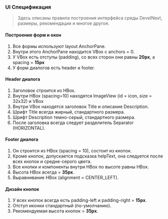 ### UI Спецификация

> Здесь описаны правила построения интерфейса среды DevelNext, размеры, рекомендации и многое другое.

#### Построение форм и окон

1. Все формы используют layout AnchorPane.
2. Внутри этого AnchorPane находится VBox с anchors = 0.
3. У VBox есть отступы (padding), со всех сторон они равны **20px**, а spacing = **15px**
4. У форм диалогов есть header и footer.

#### Header диалога

1. Заголовок строится из HBox.
2. Внутри HBox (spacing=10) находятся ImageView (id = icon, size = 32x32) и VBox
3. Внутри VBox находятся заголовок Title  и описание Description.
4. Шрифт Title всегда жирный, стандартного размера.
5. Шрифт Description темно-серый, стандартного размера.
6. После заголовка всегда следует разделитель Separator (HORIZONTAL).

#### Footer диалога

1. Он строится из HBox (spacing = 10), состоит из кнопок.
2. Кроме кнопок, допускается подсказка helpText, она следуется после всех кнопок и средне-серого цвета.
3. Все кнопки и компоненты внутри HBox по высоте равны HBox.
4. Высота HBox всегда = **35px**.
5. Выравнивание HBox (alignment = CENTER_LEFT).

#### Дизайн кнопок

1. У всех кнопок всегда есть padding-left и padding-right = **15px**.
2. Отступ иконки стандартный (по-умолчанию).
3. Рекомендуемая высота кнопок = **35px**.
